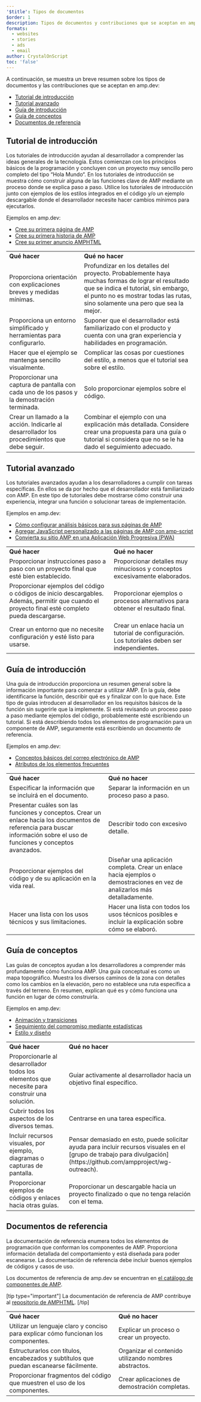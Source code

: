 ```yaml
---
'$title': Tipos de documentos
$order: 1
description: Tipos de documentos y contribuciones que se aceptan en amp.dev
formats:
  - websites
  - stories
  - ads
  - email
author: CrystalOnScript
toc: 'false'
---
```


A continuación, se muestra un breve resumen sobre los tipos de documentos y las contribuciones que se aceptan en amp.dev:

- [Tutorial de introducción](documentation-types.md?format=websites#introductory-tutorial)
- [Tutorial avanzado](documentation-types.md?format=websites#advanced-tutorial)
- [Guía de introducción](documentation-types.md?format=websites#introductory-guide)
- [Guía de conceptos](documentation-types.md?format=websites#concept-guide)
- [Documentos de referencia](documentation-types.md?format=websites#reference-documentation)

## Tutorial de introducción <a name="introductory-tutorial"></a>

Los tutoriales de introducción ayudan al desarrollador a comprender las ideas generales de la tecnología. Estos comienzan con los principios básicos de la programación y concluyen con un proyecto muy sencillo pero completo del tipo “Hola Mundo“. En los tutoriales de introducción se muestra cómo construir alguna de las funciones clave de AMP mediante un proceso donde se explica paso a paso. Utilice los tutoriales de introducción junto con ejemplos de los estilos integrados en el código y/o un ejemplo descargable donde el desarrollador necesite hacer cambios mínimos para ejecutarlos.

Ejemplos en amp.dev:

- [Cree su primera página de AMP](../../../../documentation/guides-and-tutorials/start/create/index.md?format=websites)
- [Cree su primera historia de AMP](../../../../documentation/guides-and-tutorials/start/visual_story/index.md?format=stories)
- [Cree su primer anuncio AMPHTML](../../../../documentation/guides-and-tutorials/start/create_amphtml_ad/index.md?format=ads)

<table>
  <tr>
   <td>
<strong>Qué hacer</strong>
   </td>
   <td>
<strong>Qué no hacer</strong>
   </td>
  </tr>
  <tr>
   <td>Proporciona orientación con explicaciones breves y medidas mínimas.</td>
   <td>Profundizar en los detalles del proyecto. Probablemente haya muchas formas de lograr el resultado que se indica el tutorial, sin embargo, el punto no es mostrar todas las rutas, sino solamente una pero que sea la mejor.</td>
  </tr>
  <tr>
   <td>Proporciona un entorno simplificado y herramientas para configurarlo.</td>
   <td>Suponer que el desarrollador está familiarizado con el producto y cuenta con una gran experiencia y habilidades en programación.</td>
  </tr>
  <tr>
   <td>Hacer que el ejemplo se mantenga sencillo visualmente.</td>
   <td>Complicar las cosas por cuestiones del estilo, a menos que el tutorial sea sobre el estilo.</td>
  </tr>
  <tr>
   <td>Proporcionar una captura de pantalla con cada uno de los pasos y la demostración terminada.</td>
   <td>Solo proporcionar ejemplos sobre el código.</td>
  </tr>
  <tr>
   <td>Crear un llamado a la acción. Indicarle al desarrollador los procedimientos que debe seguir.</td>
   <td>Combinar el ejemplo con una explicación más detallada. Considere crear una propuesta para una guía o tutorial si considera que no se le ha dado el seguimiento adecuado.</td>
  </tr>
</table>

## Tutorial avanzado <a name="advanced-tutorial"></a>

Los tutoriales avanzados ayudan a los desarrolladores a cumplir con tareas específicas. En ellos se da por hecho que el desarrollador está familiarizado con AMP. En este tipo de tutoriales debe mostrarse cómo construir una experiencia, integrar una función o solucionar tareas de implementación.

Ejemplos en amp.dev:

- [Cómo configurar análisis básicos para sus páginas de AMP](../../../../documentation/guides-and-tutorials/optimize-measure/tracking-engagement.md?format=websites)
- [Agregar JavaScript personalizado a las páginas de AMP con amp-script](../../../../documentation/guides-and-tutorials/develop/custom-javascript-tutorial.md?format=websites)
- [Convierta su sitio AMP en una Aplicación Web Progresiva (PWA)](../../../../documentation/guides-and-tutorials/optimize-measure/amp_to_pwa.md?format=websites)

<table>
  <tr>
   <td>
<strong>Qué hacer</strong>
   </td>
   <td>
<strong>Qué no hacer</strong>
   </td>
  </tr>
  <tr>
   <td>Proporcionar instrucciones paso a paso con un proyecto final que esté bien establecido.</td>
   <td>Proporcionar detalles muy minuciosos y conceptos excesivamente elaborados.</td>
  </tr>
  <tr>
   <td>Proporcionar ejemplos del código o códigos de inicio descargables. Además, permitir que cuando el proyecto final esté completo pueda descargarse.</td>
   <td>Proporcionar ejemplos o procesos alternativos para obtener el resultado final.</td>
  </tr>
  <tr>
   <td>Crear un entorno que no necesite configuración y esté listo para usarse.</td>
   <td>Crear un enlace hacia un tutorial de configuración. Los tutoriales deben ser independientes.</td>
  </tr>
</table>

## Guía de introducción <a name="introductory-guide"></a>

Una guía de introducción proporciona un resumen general sobre la información importante para comenzar a utilizar AMP. En la guía, debe identificarse la función, describir qué es y finalizar con lo que hace. Este tipo de guías introducen al desarrollador en los requisitos básicos de la función sin sugerirle que la implemente. Si está revisando un proceso paso a paso mediante ejemplos del código, probablemente esté escribiendo un tutorial. Si está describiendo todos los elementos de programación para un componente de AMP, seguramente está escribiendo un documento de referencia.

Ejemplos en amp.dev:

- [Conceptos básicos del correo electrónico de AMP](../../../../documentation/guides-and-tutorials/learn/email_fundamentals.md?format=email)
- [Atributos de los elementos frecuentes](../../../../documentation/guides-and-tutorials/learn/common_attributes.md?format=websites)

<table>
  <tr>
   <td>
<strong>Qué hacer</strong>
   </td>
   <td>
<strong>Qué no hacer</strong>
   </td>
  </tr>
  <tr>
   <td>Especificar la información que se incluirá en el documento.</td>
   <td>Separar la información en un proceso paso a paso.</td>
  </tr>
  <tr>
   <td>Presentar cuáles son las funciones y conceptos. Crear un enlace hacia los documentos de referencia para buscar información sobre el uso de funciones y conceptos avanzados.</td>
   <td>Describir todo con excesivo detalle.</td>
  </tr>
  <tr>
   <td>Proporcionar ejemplos del código y de su aplicación en la vida real.</td>
   <td>Diseñar una aplicación completa. Crear un enlace hacia ejemplos o demostraciones en vez de analizarlos más detalladamente.</td>
  </tr>
  <tr>
   <td>Hacer una lista con los usos técnicos y sus limitaciones.</td>
   <td>Hacer una lista con todos los usos técnicos posibles e incluir la explicación sobre cómo se elaboró.</td>
  </tr>
</table>

## Guía de conceptos <a name="concept-guide"></a>

Las guías de conceptos ayudan a los desarrolladores a comprender más profundamente cómo funciona AMP. Una guía conceptual es como un mapa topográfico. Muestra los diversos caminos de la zona con detalles como los cambios en la elevación, pero no establece una ruta específica a través del terreno. En resumen, explican qué es y cómo funciona una función en lugar de cómo construirla.

Ejemplos en amp.dev:

- [Animación y transiciones](../../../../documentation/guides-and-tutorials/develop/animations/triggering_css_animations.md?format=websites)
- [Seguimiento del compromiso mediante estadísticas](../../../../documentation/guides-and-tutorials/optimize-measure/configure-analytics/index.md?format=websites)
- [Estilo y diseño](../../../../documentation/guides-and-tutorials/develop/style_and_layout/index.md?format=websites)

<table>
  <tr>
   <td>
<strong>Qué hacer</strong>
   </td>
   <td>
<strong>Qué no hacer</strong>
   </td>
  </tr>
  <tr>
   <td>Proporcionarle al desarrollador todos los elementos que necesite para construir una solución.</td>
   <td>Guiar activamente al desarrollador hacia un objetivo final específico.</td>
  </tr>
  <tr>
   <td>Cubrir todos los aspectos de los diversos temas.</td>
   <td>Centrarse en una tarea específica.</td>
  </tr>
  <tr>
   <td>Incluir recursos visuales, por ejemplo, diagramas o capturas de pantalla.</td>
   <td>Pensar demasiado en esto, puede solicitar ayuda para incluir recursos visuales en el [grupo de trabajo para divulgación](https://github.com/ampproject/wg-outreach).</td>
  </tr>
  <tr>
   <td>Proporcionar ejemplos de códigos y enlaces hacia otras guías.</td>
   <td>Proporcionar un descargable hacia un proyecto finalizado o que no tenga relación con el tema.</td>
  </tr>
</table>

## Documentos de referencia <a name="reference-documentation"></a>

La documentación de referencia enumera todos los elementos de programación que conforman los componentes de AMP. Proporciona información detallada del comportamiento y está diseñada para poder escanearse. La documentación de referencia debe incluir buenos ejemplos de códigos y casos de uso.

Los documentos de referencia de amp.dev se encuentran en [el catálogo de componentes de AMP](../../../../documentation/components/index.html?format=websites).

[tip type="important"] La documentación de referencia de AMP contribuye al [repositorio de AMPHTML](https://github.com/ampproject/amphtml). [/tip]

<table>
  <tr>
   <td>
<strong>Qué hacer</strong>
   </td>
   <td>
<strong>Qué no hacer</strong>
   </td>
  </tr>
  <tr>
   <td>Utilizar un lenguaje claro y conciso para explicar cómo funcionan los componentes.</td>
   <td>Explicar un proceso o crear un proyecto.</td>
  </tr>
  <tr>
   <td>Estructurarlos con títulos, encabezados y subtítulos que puedan escanearse fácilmente.</td>
   <td>Organizar el contenido utilizando nombres abstractos.</td>
  </tr>
  <tr>
   <td>Proporcionar fragmentos del código que muestren el uso de los componentes.</td>
   <td>Crear aplicaciones de demostración completas.</td>
  </tr>
</table>
